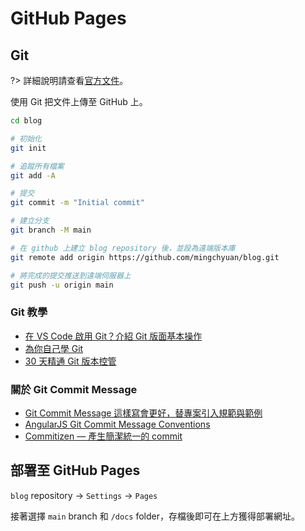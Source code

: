 # GitHub Pages

## Git

?> 詳細說明請查看[官方文件][]。

使用 Git 把文件上傳至 GitHub 上。

[官方文件]: https://git-scm.com/book/zh-tw/v2

```bash
cd blog

# 初始化
git init

# 追蹤所有檔案
git add -A

# 提交
git commit -m "Initial commit"

# 建立分支
git branch -M main

# 在 github 上建立 blog repository 後，並設為遠端版本庫
git remote add origin https://github.com/mingchyuan/blog.git

# 將完成的提交推送到遠端伺服器上
git push -u origin main
```

### Git 教學

- [在 VS Code 啟用 Git？介紹 Git 版面基本操作](https://pythonviz.com/git/use-git-in-vs-code-basic-operations/)
- [為你自己學 Git](https://gitbook.tw/)
- [30 天精通 Git 版本控管](https://github.com/doggy8088/Learn-Git-in-30-days/blob/master/zh-tw/README.md)

### 關於 Git Commit Message

- [Git Commit Message 這樣寫會更好，替專案引入規範與範例](https://wadehuanglearning.blogspot.com/2019/05/commit-commit-commit-why-what-commit.html)
- [AngularJS Git Commit Message Conventions](https://docs.google.com/document/d/1QrDFcIiPjSLDn3EL15IJygNPiHORgU1_OOAqWjiDU5Y/edit#heading=h.greljkmo14y0)
- [Commitizen — 產生簡潔統一的 commit](https://medium.com/@Hsu.Yang-Min/commitizen-%E7%94%A2%E7%94%9F%E7%B0%A1%E6%BD%94%E7%B5%B1%E4%B8%80%E7%9A%84-commit-3b49c40ec515)

## 部署至 GitHub Pages

`blog` repository → `Settings` → `Pages`

接著選擇 `main` branch 和 `/docs` folder，存檔後即可在上方獲得部署網址。

